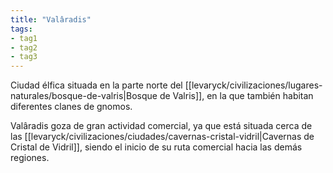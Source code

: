 ```yaml
---
title: "Valâradis"
tags: 
- tag1
- tag2
- tag3
---
```


Ciudad élfica situada en la parte norte del [[levaryck/civilizaciones/lugares-naturales/bosque-de-valris|Bosque de Valris]], en la que también habitan diferentes clanes de gnomos.

Valâradis goza de gran actividad comercial, ya que está situada cerca de las [[levaryck/civilizaciones/ciudades/cavernas-cristal-vidril|Cavernas de Cristal de Vidril]], siendo el inicio de su ruta comercial hacia las demás regiones. 
